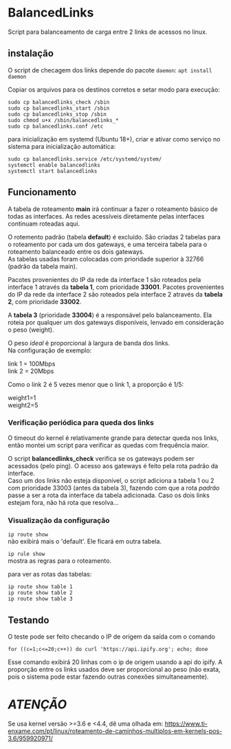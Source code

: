 # BalancedLinks
Script para balanceamento de carga entre 2 links de acessos no linux.


## instalação
O script de checagem dos links depende do pacote `daemon`:
`apt install daemon`

Copiar os arquivos para os destinos corretos e setar modo para execução:

```
sudo cp balancedlinks_check /sbin
sudo cp balancedlinks_start /sbin
sudo cp balancedlinks_stop /sbin
sudo chmod u+x /sbin/balancedlinks_*
sudo cp balancedlinks.conf /etc
```

para inicialização em systemd (Ubuntu 18+), criar e ativar como serviço no sistema para inicialização automática:

```
sudo cp balancedlinks.service /etc/systemd/system/
systemctl enable balancedlinks
systemctl start balancedlinks
```

## Funcionamento

A tabela de roteamento **main** irá continuar a fazer o roteamento básico de todas as interfaces. As redes acessíveis diretamente pelas interfaces continuam roteadas aqui.

O rotemento padrão (tabela **default**) é excluído.
São criadas 2 tabelas para o roteamento por cada um dos gateways, e uma terceira tabela para o roteamento balanceado entre os dois gateways.<br>
As tabelas usadas foram colocadas com prioridade superior à 32766 (padrão da tabela main).

Pacotes provenientes do IP da rede da interface 1 são roteados pela interface 1 através da **tabela 1**, com prioridade **33001**.
Pacotes provenientes do IP da rede da interface 2 são roteados pela interface 2 através da **tabela 2**, com prioridade **33002**.

A **tabela 3** (prioridade **33004**) é a responsável pelo balanceamento. Ela roteia por qualquer um dos gateways disponíveis, lenvado em consideração o peso (weight).

O peso *ideal* é proporcional à largura de banda dos links.<br>
Na configuração de exemplo:

link 1 = 100Mbps<br>
link 2 = 20Mbps

Como o link 2 é 5 vezes menor que o link 1, a proporção é 1/5:

weight1=1<br>
weight2=5

### Verificação periódica para queda dos links
O timeout do kernel é relativamente grande para detectar queda nos links, então montei um script para verificar as quedas com frequência maior.


O script **balancedlinks_check** verifica se os gateways podem ser acessados (pelo ping). O acesso aos gateways é feito pela rota padrão da interface.<br>
Caso um dos links não esteja disponível, o script adiciona a tabela 1 ou 2 com prioridade 33003 (antes da tabela 3), fazendo com que a rota *padrão* passe a ser a rota da interface da tabela adicionada.
Caso os dois links estejam fora, não há rota que resolva...

### Visualização da configuração
`ip route show`<br>
não exibirá mais o 'default'. Ele ficará em outra tabela.

`ip rule show`<br> mostra as regras para o roteamento.

para ver as rotas das tabelas:

```
ip route show table 1
ip route show table 2
ip route show table 3
```

## Testando
O teste pode ser feito checando o IP de origem da saída com o comando

`for ((c=1;c<=20;c++)) do curl 'https://api.ipify.org'; echo; done`

Esse comando exibirá 20 linhas com o ip de origem usando a api do ipify. A proporção entre os links usados deve ser proporcional ao peso (não exata, pois o sistema pode estar fazendo outras conexões simultaneamente).

# ***ATENÇÃO***

Se usa kernel versão >=3.6 e <4.4, dê uma olhada em:
https://www.ti-enxame.com/pt/linux/roteamento-de-caminhos-multiplos-em-kernels-pos-3.6/959920971/

